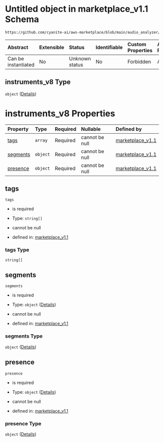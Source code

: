 # Untitled object in marketplace\_v1.1 Schema

```txt
https://github.com/cyanite-ai/aws-marketplace/blob/main/audio_analyzer/schemes/marketplace_v1.1/schema/marketplace_v1.1.schema.json#/properties/analysis/properties/instruments_v8
```



| Abstract            | Extensible | Status         | Identifiable | Custom Properties | Additional Properties | Access Restrictions | Defined In                                                                                       |
| :------------------ | :--------- | :------------- | :----------- | :---------------- | :-------------------- | :------------------ | :----------------------------------------------------------------------------------------------- |
| Can be instantiated | No         | Unknown status | No           | Forbidden         | Allowed               | none                | [marketplace\_v1.1.schema.json\*](../schema/marketplace_v1.1.schema.json "open original schema") |

## instruments\_v8 Type

`object` ([Details](marketplace_v1-properties-analysis-properties-instruments_v8.md))

# instruments\_v8 Properties

| Property              | Type     | Required | Nullable       | Defined by                                                                                                                                                                                                                                                                                                        |
| :-------------------- | :------- | :------- | :------------- | :---------------------------------------------------------------------------------------------------------------------------------------------------------------------------------------------------------------------------------------------------------------------------------------------------------------- |
| [tags](#tags)         | `array`  | Required | cannot be null | [marketplace\_v1.1](marketplace_v1-properties-analysis-properties-instruments_v8-properties-tags.md "https://github.com/cyanite-ai/aws-marketplace/blob/main/audio_analyzer/schemes/marketplace_v1.1/schema/marketplace_v1.1.schema.json#/properties/analysis/properties/instruments_v8/properties/tags")         |
| [segments](#segments) | `object` | Required | cannot be null | [marketplace\_v1.1](marketplace_v1-properties-analysis-properties-instruments_v8-properties-segments.md "https://github.com/cyanite-ai/aws-marketplace/blob/main/audio_analyzer/schemes/marketplace_v1.1/schema/marketplace_v1.1.schema.json#/properties/analysis/properties/instruments_v8/properties/segments") |
| [presence](#presence) | `object` | Required | cannot be null | [marketplace\_v1.1](marketplace_v1-properties-analysis-properties-instruments_v8-properties-presence.md "https://github.com/cyanite-ai/aws-marketplace/blob/main/audio_analyzer/schemes/marketplace_v1.1/schema/marketplace_v1.1.schema.json#/properties/analysis/properties/instruments_v8/properties/presence") |

## tags



`tags`

*   is required

*   Type: `string[]`

*   cannot be null

*   defined in: [marketplace\_v1.1](marketplace_v1-properties-analysis-properties-instruments_v8-properties-tags.md "https://github.com/cyanite-ai/aws-marketplace/blob/main/audio_analyzer/schemes/marketplace_v1.1/schema/marketplace_v1.1.schema.json#/properties/analysis/properties/instruments_v8/properties/tags")

### tags Type

`string[]`

## segments



`segments`

*   is required

*   Type: `object` ([Details](marketplace_v1-properties-analysis-properties-instruments_v8-properties-segments.md))

*   cannot be null

*   defined in: [marketplace\_v1.1](marketplace_v1-properties-analysis-properties-instruments_v8-properties-segments.md "https://github.com/cyanite-ai/aws-marketplace/blob/main/audio_analyzer/schemes/marketplace_v1.1/schema/marketplace_v1.1.schema.json#/properties/analysis/properties/instruments_v8/properties/segments")

### segments Type

`object` ([Details](marketplace_v1-properties-analysis-properties-instruments_v8-properties-segments.md))

## presence



`presence`

*   is required

*   Type: `object` ([Details](marketplace_v1-properties-analysis-properties-instruments_v8-properties-presence.md))

*   cannot be null

*   defined in: [marketplace\_v1.1](marketplace_v1-properties-analysis-properties-instruments_v8-properties-presence.md "https://github.com/cyanite-ai/aws-marketplace/blob/main/audio_analyzer/schemes/marketplace_v1.1/schema/marketplace_v1.1.schema.json#/properties/analysis/properties/instruments_v8/properties/presence")

### presence Type

`object` ([Details](marketplace_v1-properties-analysis-properties-instruments_v8-properties-presence.md))
